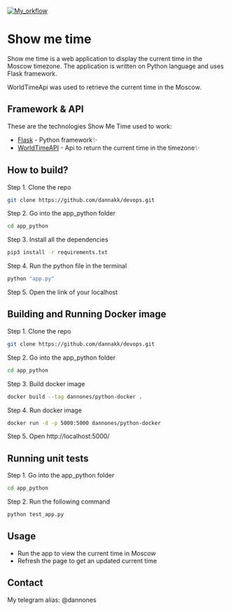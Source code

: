 [![My_orkflow](https://github.com/dannakk/labs/actions/workflows/ci.yaml/badge.svg)](https://github.com/dannakk/labs/actions/workflows/ci.yaml)


# Show me time

Show me time is a web application to display the current time in the Moscow timezone.
The application is written on Python language and uses Flask framework.

WorldTimeApi was used to retrieve the current time in the Moscow.

## Framework & API

These are the technologies Show Me Time used to work:

- [Flask] - Python framework✨
- [WorldTimeAPI] - Api to return the current time in the timezone✨

## How to build?
Step 1. Clone the repo
```sh
git clone https://github.com/dannakk/devops.git
```

Step 2. Go into the app_python folder
```sh
cd app_python
```

Step 3. Install all the dependencies
```sh
pip3 install -r requirements.txt
```

Step 4. Run the python file in the terminal
```sh
python "app.py"
```

Step 5. Open the link of your localhost

## Building and Running Docker image
Step 1. Clone the repo
```sh
git clone https://github.com/dannakk/devops.git
```

Step 2. Go into the app_python folder
```sh
cd app_python
```

Step 3. Build docker image
```sh
docker build --tag dannones/python-docker .
```

Step 4. Run docker image
```sh
docker run -d -p 5000:5000 dannones/python-docker
```
Step 5. Open http://localhost:5000/

## Running unit tests
Step 1. Go into the app_python folder
```sh
cd app_python
```

Step 2. Run the following command
```sh
python test_app.py
```

## Usage
- Run the app to view the current time in Moscow
- Refresh the page to get an updated current time

## Contact
My telegram alias: @dannones

 [Flask]: <https://github.com/joemccann/dillinger>
 [WorldTimeApi]: <http://worldtimeapi.org/>